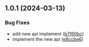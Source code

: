 

## 1.0.1 (2024-03-13)


### Bug Fixes

* add new api implement ([b7f60bc](https://github.com/sanchit-sherawat/anime-backend/commit/b7f60bc2667d68faecd064c7b588a41846fbf53a))
* implement the new api ([e8ccbe6](https://github.com/sanchit-sherawat/anime-backend/commit/e8ccbe692501601e4ff081d5f433c6a2ac88e2c3))
